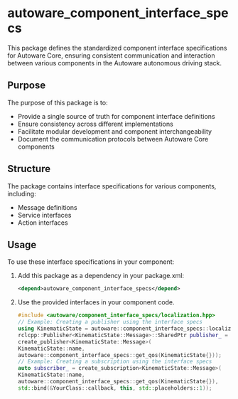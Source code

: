 # autoware_component_interface_specs

This package defines the standardized component interface specifications for Autoware Core, ensuring consistent communication and interaction between various components in the Autoware autonomous driving stack.

## Purpose

The purpose of this package is to:

- Provide a single source of truth for component interface definitions
- Ensure consistency across different implementations
- Facilitate modular development and component interchangeability
- Document the communication protocols between Autoware Core components

## Structure

The package contains interface specifications for various components, including:

- Message definitions
- Service interfaces
- Action interfaces

## Usage

To use these interface specifications in your component:

1. Add this package as a dependency in your package.xml:

   ```xml
   <depend>autoware_component_interface_specs</depend>
   ```

2. Use the provided interfaces in your component code.

   ```cpp
   #include <autoware/component_interface_specs/localization.hpp>
   // Example: Creating a publisher using the interface specs
   using KinematicState = autoware::component_interface_specs::localization::KinematicState;
   rclcpp::Publisher<KinematicState::Message>::SharedPtr publisher_ =
   create_publisher<KinematicState::Message>(
   KinematicState::name,
   autoware::component_interface_specs::get_qos(KinematicState{}));
   // Example: Creating a subscription using the interface specs
   auto subscriber_ = create_subscription<KinematicState::Message>(
   KinematicState::name,
   autoware::component_interface_specs::get_qos(KinematicState{}),
   std::bind(&YourClass::callback, this, std::placeholders::1));
   ```
